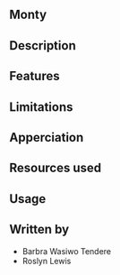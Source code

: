 Monty
-----

Description
-----------

Features
--------

Limitations
------------

Apperciation
------------

Resources used
--------------

Usage
-----

Written by
----------
* Barbra Wasiwo Tendere
* Roslyn Lewis

